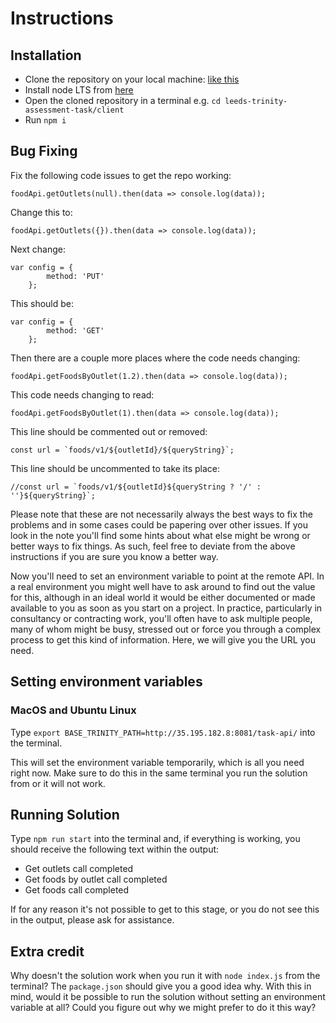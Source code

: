 # Instructions

## Installation

- Clone the repository on your local machine: [like this](https://docs.github.com/en/repositories/creating-and-managing-repositories/cloning-a-repository)
- Install node LTS from [here](https://nodejs.org)
- Open the cloned repository in a terminal e.g. `cd leeds-trinity-assessment-task/client`
- Run `npm i`

## Bug Fixing

Fix the following code issues to get the repo working:

`foodApi.getOutlets(null).then(data => console.log(data));`

Change this to:

`foodApi.getOutlets({}).then(data => console.log(data));`

Next change:

```
var config = {
        method: 'PUT'
    };
```

This should be:

```
var config = {
        method: 'GET'
    };
```

Then there are a couple more places where the code needs changing:

`foodApi.getFoodsByOutlet(1.2).then(data => console.log(data));`

This code needs changing to read:

`foodApi.getFoodsByOutlet(1).then(data => console.log(data));`

This line should be commented out or removed: 

```
const url = `foods/v1/${outletId}/${queryString}`;
```

This line should be uncommented to take its place:

```
//const url = `foods/v1/${outletId}${queryString ? '/' : ''}${queryString}`;
```

Please note that these are not necessarily always the best ways to fix the problems and in some cases could be papering over other issues.
If you look in the note you'll find some hints about what else might be wrong or better ways to fix things. As such, feel free
to deviate from the above instructions if you are sure you know a better way.

Now you'll need to set an environment variable to point at the remote API. In a real environment you might well have to ask around to find out the value for this, although in an ideal world it would be either documented or made available to you as soon as you start on a project. In practice, particularly in consultancy or contracting work, you'll often have to ask multiple people, many of whom might be busy, stressed out or force you through a complex process to get this kind of information. Here, we will give you the URL you need.

## Setting environment variables

### MacOS and Ubuntu Linux

Type `export BASE_TRINITY_PATH=http://35.195.182.8:8081/task-api/` into the terminal.

This will set the environment variable temporarily, which is all you need right now. Make sure to do this in the same terminal you run the solution from or it will not work.

## Running Solution

Type `npm run start` into the terminal and, if everything is working, you should receive the following text within the output:

- Get outlets call completed
- Get foods by outlet call completed
- Get foods call completed

If for any reason it's not possible to get to this stage, or you do not see this in the output, please ask for assistance.

## Extra credit

Why doesn't the solution work when you run it with `node index.js` from the terminal? The `package.json` should give you a good idea why. With this in mind, would it be possible to run the solution without setting an environment variable at all? Could you figure out why we might prefer to do it this way?

